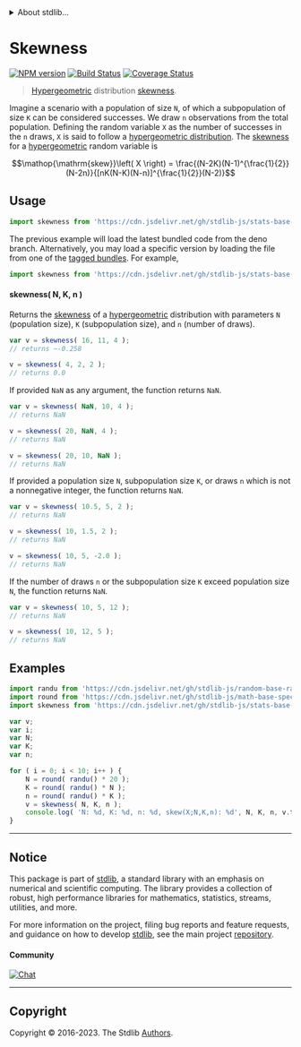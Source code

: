<!--

@license Apache-2.0

Copyright (c) 2018 The Stdlib Authors.

Licensed under the Apache License, Version 2.0 (the "License");
you may not use this file except in compliance with the License.
You may obtain a copy of the License at

   http://www.apache.org/licenses/LICENSE-2.0

Unless required by applicable law or agreed to in writing, software
distributed under the License is distributed on an "AS IS" BASIS,
WITHOUT WARRANTIES OR CONDITIONS OF ANY KIND, either express or implied.
See the License for the specific language governing permissions and
limitations under the License.

-->


<details>
  <summary>
    About stdlib...
  </summary>
  <p>We believe in a future in which the web is a preferred environment for numerical computation. To help realize this future, we've built stdlib. stdlib is a standard library, with an emphasis on numerical and scientific computation, written in JavaScript (and C) for execution in browsers and in Node.js.</p>
  <p>The library is fully decomposable, being architected in such a way that you can swap out and mix and match APIs and functionality to cater to your exact preferences and use cases.</p>
  <p>When you use stdlib, you can be absolutely certain that you are using the most thorough, rigorous, well-written, studied, documented, tested, measured, and high-quality code out there.</p>
  <p>To join us in bringing numerical computing to the web, get started by checking us out on <a href="https://github.com/stdlib-js/stdlib">GitHub</a>, and please consider <a href="https://opencollective.com/stdlib">financially supporting stdlib</a>. We greatly appreciate your continued support!</p>
</details>

# Skewness

[![NPM version][npm-image]][npm-url] [![Build Status][test-image]][test-url] [![Coverage Status][coverage-image]][coverage-url] <!-- [![dependencies][dependencies-image]][dependencies-url] -->

> [Hypergeometric][hypergeometric-distribution] distribution [skewness][skewness].

<!-- Section to include introductory text. Make sure to keep an empty line after the intro `section` element and another before the `/section` close. -->

<section class="intro">

Imagine a scenario with a population of size `N`, of which a subpopulation of size `K` can be considered successes. We draw `n` observations from the total population. Defining the random variable `X` as the number of successes in the `n` draws, `X` is said to follow a [hypergeometric distribution][hypergeometric-distribution]. The [skewness][skewness] for a [hypergeometric][hypergeometric-distribution] random variable is

<!-- <equation class="equation" label="eq:hypergeometric_skewness" align="center" raw="\operatorname{skew}\left( X \right) = \frac{(N-2K)(N-1)^{\frac{1}{2}}(N-2n)}{[nK(N-K)(N-n)]^{\frac{1}{2}}(N-2)}" alt="Skewness for a hypergeometric distribution."> -->

```math
\mathop{\mathrm{skew}}\left( X \right) = \frac{(N-2K)(N-1)^{\frac{1}{2}}(N-2n)}{[nK(N-K)(N-n)]^{\frac{1}{2}}(N-2)}
```

<!-- <div class="equation" align="center" data-raw-text="\operatorname{skew}\left( X \right) = \frac{(N-2K)(N-1)^{\frac{1}{2}}(N-2n)}{[nK(N-K)(N-n)]^{\frac{1}{2}}(N-2)}" data-equation="eq:hypergeometric_skewness">
    <img src="https://cdn.jsdelivr.net/gh/stdlib-js/stdlib@51534079fef45e990850102147e8945fb023d1d0/lib/node_modules/@stdlib/stats/base/dists/hypergeometric/skewness/docs/img/equation_hypergeometric_skewness.svg" alt="Skewness for a hypergeometric distribution.">
    <br>
</div> -->

<!-- </equation> -->

</section>

<!-- /.intro -->

<!-- Package usage documentation. -->



<section class="usage">

## Usage

```javascript
import skewness from 'https://cdn.jsdelivr.net/gh/stdlib-js/stats-base-dists-hypergeometric-skewness@deno/mod.js';
```
The previous example will load the latest bundled code from the deno branch. Alternatively, you may load a specific version by loading the file from one of the [tagged bundles](https://github.com/stdlib-js/stats-base-dists-hypergeometric-skewness/tags). For example,

```javascript
import skewness from 'https://cdn.jsdelivr.net/gh/stdlib-js/stats-base-dists-hypergeometric-skewness@v0.1.0-deno/mod.js';
```

#### skewness( N, K, n )

Returns the [skewness][skewness] of a [hypergeometric][hypergeometric-distribution] distribution with parameters `N` (population size), `K` (subpopulation size), and `n` (number of draws).

```javascript
var v = skewness( 16, 11, 4 );
// returns ~-0.258

v = skewness( 4, 2, 2 );
// returns 0.0
```

If provided `NaN` as any argument, the function returns `NaN`.

```javascript
var v = skewness( NaN, 10, 4 );
// returns NaN

v = skewness( 20, NaN, 4 );
// returns NaN

v = skewness( 20, 10, NaN );
// returns NaN
```

If provided a population size `N`, subpopulation size `K`, or draws `n` which is not a nonnegative integer, the function returns `NaN`.

```javascript
var v = skewness( 10.5, 5, 2 );
// returns NaN

v = skewness( 10, 1.5, 2 );
// returns NaN

v = skewness( 10, 5, -2.0 );
// returns NaN
```

If the number of draws `n` or the subpopulation size `K` exceed population size `N`, the function returns `NaN`.

```javascript
var v = skewness( 10, 5, 12 );
// returns NaN

v = skewness( 10, 12, 5 );
// returns NaN
```

</section>

<!-- /.usage -->

<!-- Package usage notes. Make sure to keep an empty line after the `section` element and another before the `/section` close. -->

<section class="notes">

</section>

<!-- /.notes -->

<!-- Package usage examples. -->

<section class="examples">

## Examples

<!-- eslint no-undef: "error" -->

```javascript
import randu from 'https://cdn.jsdelivr.net/gh/stdlib-js/random-base-randu@deno/mod.js';
import round from 'https://cdn.jsdelivr.net/gh/stdlib-js/math-base-special-round@deno/mod.js';
import skewness from 'https://cdn.jsdelivr.net/gh/stdlib-js/stats-base-dists-hypergeometric-skewness@deno/mod.js';

var v;
var i;
var N;
var K;
var n;

for ( i = 0; i < 10; i++ ) {
    N = round( randu() * 20 );
    K = round( randu() * N );
    n = round( randu() * K );
    v = skewness( N, K, n );
    console.log( 'N: %d, K: %d, n: %d, skew(X;N,K,n): %d', N, K, n, v.toFixed( 4 ) );
}
```

</section>

<!-- /.examples -->

<!-- Section to include cited references. If references are included, add a horizontal rule *before* the section. Make sure to keep an empty line after the `section` element and another before the `/section` close. -->

<section class="references">

</section>

<!-- /.references -->

<!-- Section for related `stdlib` packages. Do not manually edit this section, as it is automatically populated. -->

<section class="related">

</section>

<!-- /.related -->

<!-- Section for all links. Make sure to keep an empty line after the `section` element and another before the `/section` close. -->


<section class="main-repo" >

* * *

## Notice

This package is part of [stdlib][stdlib], a standard library with an emphasis on numerical and scientific computing. The library provides a collection of robust, high performance libraries for mathematics, statistics, streams, utilities, and more.

For more information on the project, filing bug reports and feature requests, and guidance on how to develop [stdlib][stdlib], see the main project [repository][stdlib].

#### Community

[![Chat][chat-image]][chat-url]

---

## Copyright

Copyright &copy; 2016-2023. The Stdlib [Authors][stdlib-authors].

</section>

<!-- /.stdlib -->

<!-- Section for all links. Make sure to keep an empty line after the `section` element and another before the `/section` close. -->

<section class="links">

[npm-image]: http://img.shields.io/npm/v/@stdlib/stats-base-dists-hypergeometric-skewness.svg
[npm-url]: https://npmjs.org/package/@stdlib/stats-base-dists-hypergeometric-skewness

[test-image]: https://github.com/stdlib-js/stats-base-dists-hypergeometric-skewness/actions/workflows/test.yml/badge.svg?branch=v0.1.0
[test-url]: https://github.com/stdlib-js/stats-base-dists-hypergeometric-skewness/actions/workflows/test.yml?query=branch:v0.1.0

[coverage-image]: https://img.shields.io/codecov/c/github/stdlib-js/stats-base-dists-hypergeometric-skewness/main.svg
[coverage-url]: https://codecov.io/github/stdlib-js/stats-base-dists-hypergeometric-skewness?branch=v0.1.0

<!--

[dependencies-image]: https://img.shields.io/david/stdlib-js/stats-base-dists-hypergeometric-skewness.svg
[dependencies-url]: https://david-dm.org/stdlib-js/stats-base-dists-hypergeometric-skewness/main

-->

[chat-image]: https://img.shields.io/gitter/room/stdlib-js/stdlib.svg
[chat-url]: https://app.gitter.im/#/room/#stdlib-js_stdlib:gitter.im

[stdlib]: https://github.com/stdlib-js/stdlib

[stdlib-authors]: https://github.com/stdlib-js/stdlib/graphs/contributors

[umd]: https://github.com/umdjs/umd
[es-module]: https://developer.mozilla.org/en-US/docs/Web/JavaScript/Guide/Modules

[deno-url]: https://github.com/stdlib-js/stats-base-dists-hypergeometric-skewness/tree/deno
[umd-url]: https://github.com/stdlib-js/stats-base-dists-hypergeometric-skewness/tree/umd
[esm-url]: https://github.com/stdlib-js/stats-base-dists-hypergeometric-skewness/tree/esm
[branches-url]: https://github.com/stdlib-js/stats-base-dists-hypergeometric-skewness/blob/main/branches.md

[hypergeometric-distribution]: https://en.wikipedia.org/wiki/Hypergeometric_distribution

[skewness]: https://en.wikipedia.org/wiki/Skewness

</section>

<!-- /.links -->
